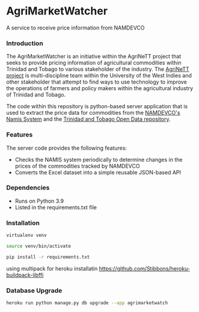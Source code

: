 # AgriMarketWatcher
A service to receive price information from NAMDEVCO

### Introduction

The AgriMarketWatcher is an initiative within the AgriNeTT project that seeks to provide pricing information of 
agricultural commodities within Trinidad and Tobago to various stakeholder of the industry. 
The [AgriNeTT project](http://sta.uwi.edu/agrinett/) is multi-discipline team within the 
University of the West Indies and other stakeholder that attempt to find ways to use technology to 
improve the operations of farmers and policy makers within the agricultural industry of Trinidad and Tobago.

The code within this repository is python-based server application that is used to extract the price data for 
commodities from the [NAMDEVCO's Namis System](http://www.namistt.com/) and 
the [Trinidad and Tobago Open Data repository](http://data.tt/).

### Features

The server code provides the following features:
* Checks the NAMIS system periodically to determine changes in the prices of the commodities tracked by NAMDEVCO
* Converts the Excel dataset into a simple reusable JSON-based API 


### Dependencies
* Runs on Python 3.9
* Listed in the requirements.txt file

### Installation

```bash
virtualenv venv
```

```bash
source venv/bin/activate
```

```bash
pip install -r requirements.txt
```


using multipack for heroku installatin
https://github.com/Stibbons/heroku-buildpack-libffi


### Database Upgrade

```bash
heroku run python manage.py db upgrade --app agrimarketwatch
```
